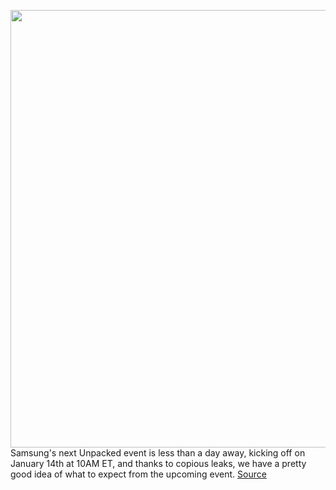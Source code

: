 <img src='https://cdn.vox-cdn.com/thumbor/gc2Pe-fLPHbS4tGvq969hf2Ctkk=/0x124:720x660/1200x800/filters:focal(327x265:441x379)/cdn.vox-cdn.com/uploads/chorus_image/image/68651601/ErjR_QcXIAQxpu3.5.jpeg' width='700px' /><br/>
Samsung's next Unpacked event is less than a day away, kicking off on January 14th at 10AM ET, and thanks to copious leaks, we have a pretty good idea of what to expect from the upcoming event.
<a href='https://www.theverge.com/2021/1/11/22220913/samsung-unpacked-event-date-time-galaxy-s21-phones-earbuds'> Source <a/>